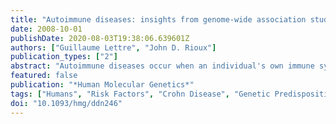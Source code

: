 ```yaml
---
title: "Autoimmune diseases: insights from genome-wide association studies"
date: 2008-10-01
publishDate: 2020-08-03T19:38:06.639601Z
authors: ["Guillaume Lettre", "John D. Rioux"]
publication_types: ["2"]
abstract: "Autoimmune diseases occur when an individual's own immune system attacks and destroys his or her healthy cells and tissues. Although it is clear that environmental stimuli can predispose someone to develop autoimmune diseases, twin- and family-based studies have shown that genetic factors also play an important role in modifying disease risk. Because many of these diseases are relatively common (prevalence in European-derived populations: 0.01-1%) and exhibit a complex mode of inheritance, many DNA sequence variants with modest effect on disease risk contribute to the genetic burden. Recently, the completion of the HapMap project, together with the development of new genotyping technologies, has given human geneticists the tools necessary to comprehensively, and in an unbiased manner, search our genome for DNA polymorphisms associated with many autoimmune diseases. Here we review recent progress made in the identification of genetic risk factors for celiac disease, Crohn's disease, multiple sclerosis, rheumatoid arthritis, systemic lupus erythematosus and type-1 diabetes using genome-wide association studies (GWAS). Strikingly, GWAS have increased the number of genetic risk variants associated with these autoimmune diseases from 15 before 2006 to 68 now. We summarize what this new genetic landscape teaches us in terms of the pathogenesis of these diseases, and highlight some of the outstanding challenges ahead. Finally, we open a discussion on ways to best maximize the impact of these genetic discoveries where it matters the most, that is for autoimmune disease patients."
featured: false
publication: "*Human Molecular Genetics*"
tags: ["Humans", "Risk Factors", "Crohn Disease", "Genetic Predisposition to Disease", "Genome-Wide Association Study", "Autoimmune Diseases", "Lupus Erythematosus", "Systemic", "Arthritis", "Rheumatoid", "Diabetes Mellitus", "Type 1", "Multiple Sclerosis"]
doi: "10.1093/hmg/ddn246"
---
```


